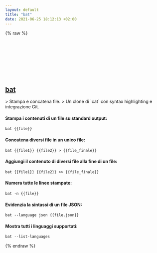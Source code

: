 ```yaml
---
layout: default
title: "bat"
date: 2021-06-25 18:12:13 +02:00
---
```

{% raw %}
<h2 id="bat">
  <a href="/it/common/bat.html">bat</a> <a href="#bat"><svg class="icon">
    <use href="/assets/images/unicode_sprite.svg#link" />
  </svg></a>
</h2>
> Stampa e concatena file.
> Un clone di `cat` con syntax highlighting e integrazione Git.

#### Stampa i contenuti di un file su standard output:
```shell
bat {{file}}
```
#### Concatena diversi file in un unico file:
```shell
bat {{file1}} {{file2}} > {{file_finale}}
```
#### Aggiungi il contenuto di diversi file alla fine di un file:
```shell
bat {{file1}} {{file2}} >> {{file_finale}}
```
#### Numera tutte le linee stampate:
```shell
bat -n {{file}}
```
#### Evidenzia la sintassi di un file JSON:
```shell
bat --language json {{file.json}}
```
#### Mostra tutti i linguaggi supportati:
```shell
bat --list-languages
```
{% endraw %}